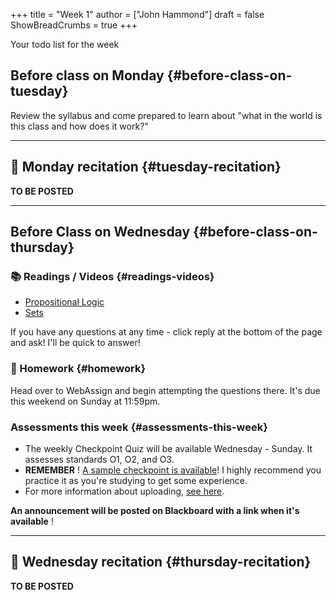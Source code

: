+++
title = "Week 1"
author = ["John Hammond"]
draft = false
ShowBreadCrumbs = true
+++

Your todo list for the week
<!--more-->


## Before class on Monday {#before-class-on-tuesday}

Review the syllabus and come prepared to learn about "what in the world
is this class and how does it work?"

---


## 🎥 Monday recitation {#tuesday-recitation}

**TO BE POSTED**

---


## Before Class on Wednesday {#before-class-on-thursday}


### 📚 Readings / Videos {#readings-videos}

-   [Propositional Logic](https://www.math.wichita.edu/~hammond/class-notes/section-prop-logic.html)
-   [Sets](https://www.math.wichita.edu/~hammond/class-notes/sec_objects_sets.html)

If you have any questions at any time - click reply at the bottom of the
page and ask! I'll be quick to answer!


### 📝 Homework {#homework}

Head over to WebAssign and begin attempting the questions there. It's due this weekend on Sunday at 11:59pm.


### Assessments this week {#assessments-this-week}

-   The weekly Checkpoint Quiz will be available Wednesday - Sunday. It
    assesses standards O1, O2, and O3.
-   **REMEMBER** ! [A sample checkpoint is available](https://discourse.math.wichita.edu/t/sample-checkpoint-1-and-solutions/1108)!
    I highly recommend you practice it as you're studying to get some experience.
-   For more information about uploading, [see here](https://discourse.math.wichita.edu/t/uploading-weekly-checkpoints-to-nextcloud/1113).

**An announcement will be posted on Blackboard with a link when it's
available** !

---


## 🎥 Wednesday recitation {#thursday-recitation}

**TO BE POSTED**
